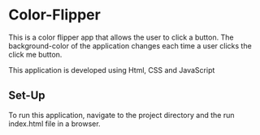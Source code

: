# Color-Flipper
This is a color flipper app that allows the user to click a button. The background-color of the application changes each time a user clicks the click me button.

This application is developed using Html, CSS and JavaScript

## Set-Up

To run this application, navigate to the project directory and the run index.html file in a browser. 
